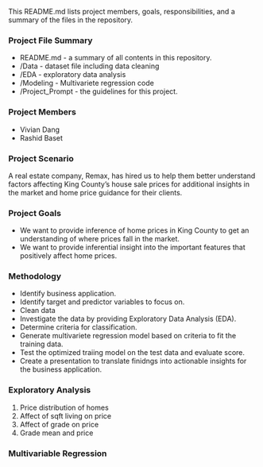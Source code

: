 This README.md lists project members, goals, responsibilities, and a summary of the files in the repository. 

### Project File Summary
* README.md - a summary of all contents in this repository. 
* /Data - dataset file including data cleaning
* /EDA - exploratory data analysis 
* /Modeling - Multivariete regression code 
* /Project_Prompt - the guidelines for this project. 

### Project Members
* Vivian Dang
* Rashid Baset

### Project Scenario
A real estate company, Remax, has hired us to help them better understand factors affecting King County’s house sale prices for additional insights in the market and home price guidance for their clients.  

### Project Goals
- We want to provide inference of home prices in King County to get an understanding of where prices fall in the market. 
- We want to provide inferential insight into the important features that positively affect home prices. 


### Methodology
- Identify business application. 
- Identify target and predictor variables to focus on. 
- Clean data
- Investigate the data by providing Exploratory Data Analysis (EDA).
- Determine criteria for classification.
- Generate multivariete regression model based on criteria to fit the training data. 
- Test the optimized traiing model on the test data and evaluate score. 
- Create a presentation to translate finidngs into actionable insights for the business application. 

### Exploratory Analysis
1.  Price distribution of homes 
2.  Affect of sqft living on price
3.  Affect of grade on price
4.  Grade mean and price

### Multivariable Regression 


